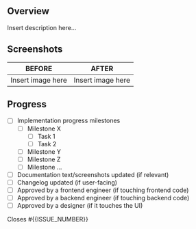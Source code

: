 <!-- Describe the purpose of the PR so that if you looked at it in 6 months time it would be clear from the overview why this was created -->
## Overview
Insert description here...

<!-- Insert before and after screenshot(s) that makes it easy to identify the changes made -->
## Screenshots
| BEFORE             |  AFTER |
:-------------------------:|:-------------------------:
 Insert image here | Insert image here  


<!-- Update the implementation steps that should be completed to implement the feature/bug fix/tech debt cleanup -->
## Progress
- [ ] Implementation progress milestones
  - [ ] Milestone X
    - [ ] Task 1
    - [ ] Task 2
  - [ ] Milestone Y
  - [ ] Milestone Z
  - [ ] Milestone ...
- [ ] Documentation text/screenshots updated (if relevant)
- [ ] Changelog updated (if user-facing)
- [ ] Approved by a frontend engineer (if touching frontend code)
- [ ] Approved by a backend engineer (if touching backend code)
- [ ] Approved by a designer (if it touches the UI)

<!-- Add a reference to the issue that this PR addresses if relevant -->
Closes #{{ISSUE_NUMBER}}
